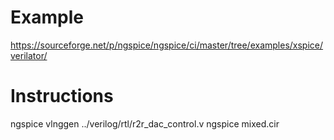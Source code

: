 # Example

https://sourceforge.net/p/ngspice/ngspice/ci/master/tree/examples/xspice/verilator/

# Instructions

ngspice vlnggen ../verilog/rtl/r2r_dac_control.v
ngspice mixed.cir


